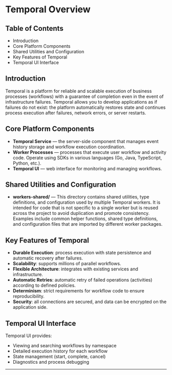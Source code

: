 # Temporal Overview

## Table of Contents
- Introduction
- Core Platform Components
- Shared Utilities and Configuration
- Key Features of Temporal
- Temporal UI Interface

## Introduction
Temporal is a platform for reliable and scalable execution of business processes (workflows) with a guarantee of completion even in the event of infrastructure failures. Temporal allows you to develop applications as if failures do not exist: the platform automatically restores state and continues process execution after failures, network errors, or server restarts.

## Core Platform Components
- **Temporal Service** — the server-side component that manages event history storage and workflow execution coordination.
- **Worker Processes** — processes that execute user workflow and activity code. Operate using SDKs in various languages (Go, Java, TypeScript, Python, etc.).
- **Temporal UI** — web interface for monitoring and managing workflows.

## Shared Utilities and Configuration
- **workers-shared/** — This directory contains shared utilities, type definitions, and configuration used by multiple Temporal workers. It is intended for code that is not specific to a single worker but is reused across the project to avoid duplication and promote consistency. Examples include common helper functions, shared type definitions, and configuration files that are imported by different worker packages.

## Key Features of Temporal
- **Durable Execution**: process execution with state persistence and automatic recovery after failures.
- **Scalability**: supports millions of parallel workflows.
- **Flexible Architecture**: integrates with existing services and infrastructure.
- **Automatic Retries**: automatic retry of failed operations (activities) according to defined policies.
- **Determinism**: strict requirements for workflow code to ensure reproducibility.
- **Security**: all connections are secured, and data can be encrypted on the application side.

## Temporal UI Interface
Temporal UI provides:
- Viewing and searching workflows by namespace
- Detailed execution history for each workflow
- State management (start, complete, cancel)
- Diagnostics and process debugging

---
